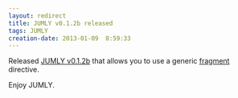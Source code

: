 ```yaml
---
layout: redirect
title: JUMLY v0.1.2b released
tags: JUMLY
creation-date: 2013-01-09  8:59:33
---
```

Released [JUMLY v0.1.2b](http://jumly.herokuapp.com) that allows you
to use a generic [fragment](http://jumly.herokuapp.com/reference#_fragment) directive.

Enjoy JUMLY.
